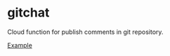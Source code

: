 # gitchat

Cloud function for publish comments in git repository.

[Example](https://github.com/Chiorufarewerin/chiorufarewerin.github.io/blob/main/data/comments/v1/blocks/1.json)
